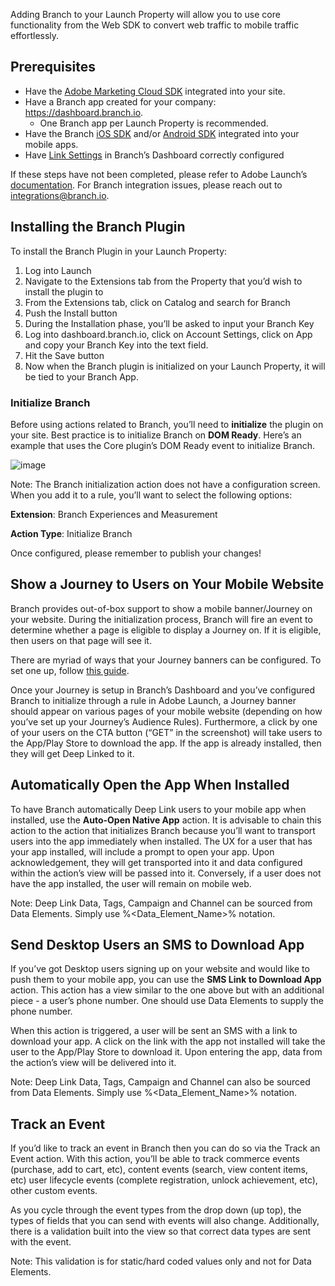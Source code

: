 Adding Branch to your Launch Property will allow you to use core functionality from the Web SDK to convert web traffic to mobile traffic effortlessly.

## Prerequisites

- Have the [Adobe Marketing Cloud SDK](https://github.com/Adobe-Marketing-Cloud/acp-sdks) integrated into your site.
- Have a Branch app created for your company: https://dashboard.branch.io.
	- One Branch app per Launch Property is recommended.
- Have the Branch [iOS SDK](/pages/apps/ios) and/or [Android SDK](/pages/apps/android) integrated into your mobile apps.
- Have [Link Settings](https://dashboard.branch.io/link-settings) in Branch’s Dashboard correctly configured

If these steps have not been completed, please refer to Adobe Launch’s [documentation](https://developer.adobelaunch.com/). For Branch integration issues, please reach out to integrations@branch.io.

## Installing the Branch Plugin

To install the Branch Plugin in your Launch Property:

1. Log into Launch
2. Navigate to the Extensions tab from the Property that you’d wish to install the plugin to
3. From the Extensions tab, click on Catalog and search for Branch
4. Push the Install button
5. During the Installation phase, you’ll be asked to input your Branch Key
6. Log into dashboard.branch.io, click on Account Settings, click on App and copy your Branch Key into the text field.
7. Hit the Save button
8. Now when the Branch plugin is initialized on your Launch Property, it will be tied to your Branch App.

### Initialize Branch

Before using actions related to Branch, you’ll need to **initialize** the plugin on your site. Best practice is to initialize Branch on **DOM Ready**. Here’s an example that uses the Core plugin’s DOM Ready event to initialize Branch.

![image](/img/pages/apps/adobe-launch-web-plugin/adobe-launch-web2.png)

Note: The Branch initialization action does not have a configuration screen. When you add it to a rule, you’ll want to select the following options:

**Extension**: Branch Experiences and Measurement

**Action Type**: Initialize Branch

Once configured, please remember to publish your changes!

## Show a Journey to Users on Your Mobile Website

Branch provides out-of-box support to show a mobile banner/Journey on your website. During the initialization process, Branch will fire an event to determine whether a page is eligible to display a Journey on. If it is eligible, then users on that page will see it.

There are myriad of ways that your Journey banners can be configured. To set one up, follow [this guide](https://docs.branch.io/pages/web/journeys/#create-journey-banner-or-interstitial).

Once your Journey is setup in Branch’s Dashboard and you’ve configured Branch to initialize through a rule in Adobe Launch, a Journey banner should appear on various pages of your mobile website (depending on how you’ve set up your Journey’s Audience Rules). Furthermore, a click by one of your users on the CTA button (“GET” in the screenshot) will take users to the App/Play Store to download the app. If the app is already installed, then they will get Deep Linked to it.

## Automatically Open the App When Installed

To have Branch automatically Deep Link users to your mobile app when installed, use the **Auto-Open Native App** action. It is advisable to chain this action to the action that initializes Branch because you’ll want to transport users into the app immediately when installed. The UX for a user that has your app installed, will include a prompt to open your app. Upon acknowledgement, they will get transported into it and data configured within the action’s view will be passed into it. Conversely, if a user does not have the app installed, the user will remain on mobile web.

Note: Deep Link Data, Tags, Campaign and Channel can be sourced from Data Elements. Simply use %<Data_Element_Name>% notation.

## Send Desktop Users an SMS to Download App

If you’ve got Desktop users signing up on your website and would like to push them to your mobile app, you can use the **SMS Link to Download App** action. This action has a view similar to the one above but with an additional piece - a user’s phone number. One should use Data Elements to supply the phone number.

When this action is triggered, a user will be sent an SMS with a link to download your app. A click on the link with the app not installed will take the user to the App/Play Store to download it. Upon entering the app, data from the action’s view will be delivered into it.

Note: Deep Link Data, Tags, Campaign and Channel can also be sourced from Data Elements. Simply use %<Data_Element_Name>% notation.

## Track an Event

If you’d like to track an event in Branch then you can do so via the Track an Event action. With this action, you’ll be able to track commerce events (purchase, add to cart, etc), content events (search, view content items, etc) user lifecycle events (complete registration, unlock achievement, etc), other custom events.

As you cycle through the event types from the drop down (up top), the types of fields that you can send with events will also change. Additionally, there is a validation built into the view so that correct data types are sent with the event.

Note: This validation is for static/hard coded values only and not for Data Elements.
